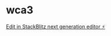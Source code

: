 # wca3

[Edit in StackBlitz next generation editor ⚡️](https://stackblitz.com/~/github.com/whatcrypto/wca3)
